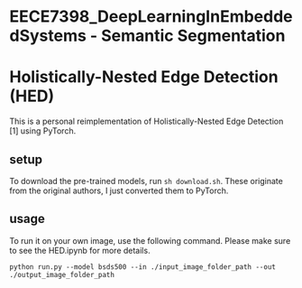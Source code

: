 # EECE7398_DeepLearningInEmbeddedSystems - Semantic Segmentation

# Holistically-Nested Edge Detection (HED)
This is a personal reimplementation of Holistically-Nested Edge Detection [1] using PyTorch.

## setup
To download the pre-trained models, run `sh download.sh`. These originate from the original authors, I just converted them to PyTorch.

## usage
To run it on your own image, use the following command. Please make sure to see the HED.ipynb for more details.

```
python run.py --model bsds500 --in ./input_image_folder_path --out ./output_image_folder_path
```
